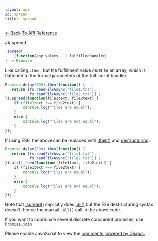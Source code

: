 ```yaml
---
layout: api
id: spread
title: .spread
---
```



[← Back To API Reference](/docs/api-reference.html)
<div class="api-code-section"><markdown>
##.spread

```js
.spread(
    [function(any values...) fulfilledHandler]
) -> Promise
```


Like calling `.then`, but the fulfillment value _must be_ an array, which is flattened to the formal parameters of the fulfillment handler.


```js
Promise.delay(500).then(function() {
   return [fs.readFileAsync("file1.txt"),
           fs.readFileAsync("file2.txt")] ;
}).spread(function(file1text, file2text) {
    if (file1text !== file2text) {
        console.log("files are equal");
    }
    else {
        console.log("files are not equal");
    }
});
```

If using ES6, the above can be replaced with [.then()](.) and [destructuring](https://developer.mozilla.org/en/docs/Web/JavaScript/Reference/Operators/Destructuring_assignment):

```js
Promise.delay(500).then(function() {
   return [fs.readFileAsync("file1.txt"),
           fs.readFileAsync("file2.txt")] ;
}).all().then(function([file1text, file2text]) {
    if (file1text === file2text) {
        console.log("files are equal");
    }
    else {
        console.log("files are not equal");
    }
});
```

Note that [.spread()](.) implicitly does [.all()](.) but the ES6 destructuring syntax doesn't, hence the manual `.all()` call in the above code.

If you want to coordinate several discrete concurrent promises, use [`Promise.join`](.)
</markdown></div>

<div id="disqus_thread"></div>
<script type="text/javascript">
    var disqus_title = ".spread";
    var disqus_shortname = "bluebirdjs";
    var disqus_identifier = "disqus-id-spread";

    (function() {
        var dsq = document.createElement("script"); dsq.type = "text/javascript"; dsq.async = true;
        dsq.src = "//" + disqus_shortname + ".disqus.com/embed.js";
        (document.getElementsByTagName("head")[0] || document.getElementsByTagName("body")[0]).appendChild(dsq);
    })();
</script>
<noscript>Please enable JavaScript to view the <a href="https://disqus.com/?ref_noscript" rel="nofollow">comments powered by Disqus.</a></noscript>
